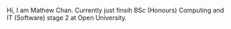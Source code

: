 Hi, I am Mathew Chan.
Currently just finsih BSc (Honours) Computing and IT (Software) stage 2 at Open University.

<!---
HHMathewChan/HHMathewChan is a ✨ special ✨ repository because its `README.md` (this file) appears on your GitHub profile.
You can click the Preview link to take a look at your changes.
--->
